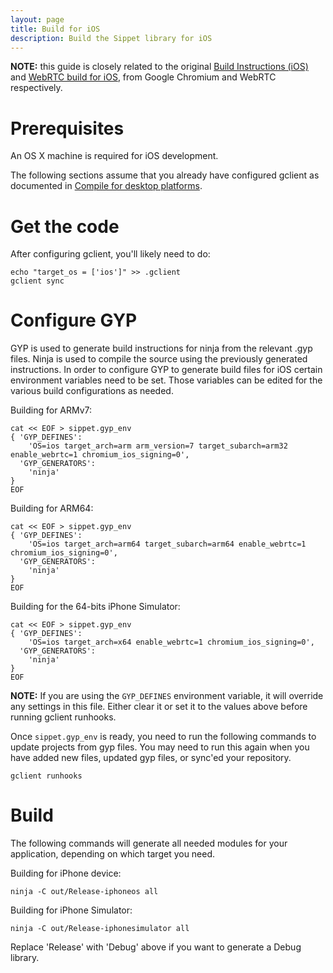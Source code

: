 ```yaml
---
layout: page
title: Build for iOS
description: Build the Sippet library for iOS
---
```


**NOTE:** this guide is closely related to the original [Build Instructions
(iOS)](https://www.chromium.org/developers/how-tos/build-instructions-ios) and
[WebRTC build for iOS](https://sites.google.com/site/webrtc/native-code/ios?),
from Google Chromium and WebRTC respectively.

# Prerequisites

An OS X machine is required for iOS development.

The following sections assume that you already have configured gclient as
documented in [Compile for desktop platforms](/how-to-compile/).

# Get the code

After configuring gclient, you'll likely need to do:

    echo "target_os = ['ios']" >> .gclient
    gclient sync


# Configure GYP

GYP is used to generate build instructions for ninja from the relevant .gyp
files. Ninja is used to compile the source using the previously generated
instructions. In order to configure GYP to generate build files for iOS certain
environment variables need to be set. Those variables can be edited for the
various build configurations as needed.

Building for ARMv7:

    cat << EOF > sippet.gyp_env
    { 'GYP_DEFINES':
        'OS=ios target_arch=arm arm_version=7 target_subarch=arm32 enable_webrtc=1 chromium_ios_signing=0',
      'GYP_GENERATORS':
        'ninja'
    }
    EOF

Building for ARM64:

    cat << EOF > sippet.gyp_env
    { 'GYP_DEFINES':
        'OS=ios target_arch=arm64 target_subarch=arm64 enable_webrtc=1 chromium_ios_signing=0',
      'GYP_GENERATORS':
        'ninja'
    }
    EOF

Building for the 64-bits iPhone Simulator:

    cat << EOF > sippet.gyp_env
    { 'GYP_DEFINES':
        'OS=ios target_arch=x64 enable_webrtc=1 chromium_ios_signing=0',
      'GYP_GENERATORS':
        'ninja'
    }
    EOF

**NOTE:** If you are using the `GYP_DEFINES` environment variable, it will
override any settings in this file. Either clear it or set it to the values
above before running gclient runhooks.

Once `sippet.gyp_env` is ready, you need to run the following commands to
update projects from gyp files. You may need to run this again when you have
added new files, updated gyp files, or sync'ed your repository.

    gclient runhooks


# Build

The following commands will generate all needed modules for your application,
depending on which target you need.

Building for iPhone device:

    ninja -C out/Release-iphoneos all

Building for iPhone Simulator:

    ninja -C out/Release-iphonesimulator all

Replace 'Release' with 'Debug' above if you want to generate a Debug library.
